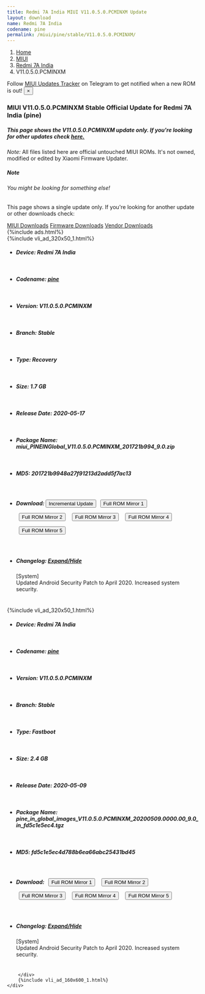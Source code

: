 ```yaml
---
title: Redmi 7A India MIUI V11.0.5.0.PCMINXM Update
layout: download
name: Redmi 7A India
codename: pine
permalink: /miui/pine/stable/V11.0.5.0.PCMINXM/
---
```

<nav aria-label="breadcrumb">
    <ol class="breadcrumb">
        <li class="breadcrumb-item"><a href="/">Home</a></li>
        <li class="breadcrumb-item"><a href="/miui/">MIUI</a></li>
        <li class="breadcrumb-item"><a href="/miui/pine/">Redmi 7A India</a></li>
        <li class="breadcrumb-item active" aria-current="page">V11.0.5.0.PCMINXM</li>
    </ol>
</nav>
<div class="alert alert-primary alert-dismissible fade show" role="alert">
    Follow <a href="https://t.me/MIUIUpdatesTracker" class="alert-link">MIUI Updates Tracker</a> on Telegram to get
    notified when a new ROM is out!
    <button type="button" class="close" data-dismiss="alert" aria-label="Close">
        <span aria-hidden="true">&times;</span>
    </button>
</div>
<div class="col-12 mx-auto">
    <h3 class="title bg-light p-2 rounded">MIUI V11.0.5.0.PCMINXM Stable Official Update for Redmi 7A India (pine)</h3>
    <h5>This page shows the V11.0.5.0.PCMINXM update only. If you're looking for other updates check
        <a href="/miui/pine/">here.</a></h5>
    <p><i>Note: </i>All files listed here are official untouched MIUI ROMs.
        It's not owned, modified or edited by Xiaomi Firmware Updater.</p>
    <div class="card">
        <div class="card-body">
            <h5 class="card-title">Note</h5>
            <h6 class="card-subtitle mb-2 text-muted">You might be looking for something else!</h6>
            <p class="card-text">This page shows a single update only.
                If you're looking for another update or other downloads check:</p>
            <a href="/miui/" class="card-link">MIUI Downloads</a>
            <a href="/firmware/" class="card-link">Firmware Downloads</a>
            <a href="/vendor/" class="card-link">Vendor Downloads</a>
        </div>
    </div>
    {%include ads.html%}
    <div class="row justify-content-center">
        <div class="col-10" id="downloads">
                    <div class="card card-body">
            {%include vli_ad_320x50_1.html%}
            <ul class="list-unstyled">
                <li style="padding-bottom: 10px;">
                    <h5><b>Device: </b>Redmi 7A India</h5>
                </li>
                <li style="padding-bottom: 10px;">
                    <h5><b>Codename: </b> <a href="/miui/pine/" target="_blank">pine</a> </h5>
                </li>
                <li style="padding-bottom: 10px;">
                    <h5><b>Version: </b>V11.0.5.0.PCMINXM</h5>
                </li>
                <li style="padding-bottom: 10px;">
                    <h5><b>Branch: </b>Stable</h5>
                </li>
                <li style="padding-bottom: 10px;">
                    <h5><b>Type: </b>Recovery</h5>
                </li>
                <li style="padding-bottom: 10px;">
                    <h5><b>Size: </b>1.7 GB</h5>
                </li>
                <li style="padding-bottom: 10px;">
                    <h5><b>Release Date: </b>2020-05-17</h5>
                </li>
                <li style="padding-bottom: 10px;">
                    <h5><b>Package Name: </b><span id="filename" class="text-dark">miui_PINEINGlobal_V11.0.5.0.PCMINXM_201721b994_9.0.zip</span></h5>
                </li>
                <li style="padding-bottom: 10px;">
                    <h5><b>MD5: </b><span id="md5" class="text-muted">201721b9948a27f91213d2add5f7ac13</span></h5>
                </li>
                <li style="padding-bottom: 10px;">
                    <h5><b>Download: </b><button type="button" id="incremental_download" class="btn btn-warning" onclick="window.open('https://bigota.d.miui.com/V11.0.5.0.PCMINXM/miui-blockota-pine_in_global-V11.0.1.0.PCMINXM-V11.0.5.0.PCMINXM-0448314487-9.0.zip', '_blank');"><i class="fa fa-download"></i> Incremental Update</button> <button type="button" id="download" class="btn btn-primary" style="margin: 7px;" onclick="window.open('https://cdn-ota.azureedge.net/V11.0.5.0.PCMINXM/miui_PINEINGlobal_V11.0.5.0.PCMINXM_201721b994_9.0.zip', '_blank');"><i class="fa fa-download"></i> Full ROM Mirror 1</button> <button type="button" id="download" class="btn btn-primary" style="margin: 7px;" onclick="window.open('https://bn.d.miui.com/V11.0.5.0.PCMINXM/miui_PINEINGlobal_V11.0.5.0.PCMINXM_201721b994_9.0.zip', '_blank');"><i class="fa fa-download"></i> Full ROM Mirror 2</button> <button type="button" id="download" class="btn btn-primary" style="margin: 7px;" onclick="window.open('https://ks3orig.bigota.d.miui.com/V11.0.5.0.PCMINXM/miui_PINEINGlobal_V11.0.5.0.PCMINXM_201721b994_9.0.zip', '_blank');"><i class="fa fa-download"></i> Full ROM Mirror 3</button> <button type="button" id="download" class="btn btn-primary" style="margin: 7px;" onclick="window.open('https://airtel.bigota.d.miui.com/V11.0.5.0.PCMINXM/miui_PINEINGlobal_V11.0.5.0.PCMINXM_201721b994_9.0.zip', '_blank');"><i class="fa fa-download"></i> Full ROM Mirror 4</button> <button type="button" id="download" class="btn btn-primary" style="margin: 7px;" onclick="window.open('https://hugeota.d.miui.com/V11.0.5.0.PCMINXM/miui_PINEINGlobal_V11.0.5.0.PCMINXM_201721b994_9.0.zip', '_blank');"><i class="fa fa-download"></i> Full ROM Mirror 5</button></h5>
                </li>
                <li style="padding-bottom: 10px;">
                    <h5><b>Changelog: </b><a href="#pine_1_changelog" data-toggle="collapse" role="button"
                            aria-expanded="false" aria-controls="pine_1_changelog"> <i class="fa fa-arrow-down"
                                aria-hidden="true"></i> Expand/Hide</a></h5>
                    <div class="collapse" id="pine_1_changelog">
                        <p id="changelog_text">[System]<br>Updated Android Security Patch to April 2020. Increased system security.</p>
                    </div>
                </li>
            </ul>
        </div>
        <div class="card card-body">
            {%include vli_ad_320x50_1.html%}
            <ul class="list-unstyled">
                <li style="padding-bottom: 10px;">
                    <h5><b>Device: </b>Redmi 7A India</h5>
                </li>
                <li style="padding-bottom: 10px;">
                    <h5><b>Codename: </b> <a href="/miui/pine/" target="_blank">pine</a> </h5>
                </li>
                <li style="padding-bottom: 10px;">
                    <h5><b>Version: </b>V11.0.5.0.PCMINXM</h5>
                </li>
                <li style="padding-bottom: 10px;">
                    <h5><b>Branch: </b>Stable</h5>
                </li>
                <li style="padding-bottom: 10px;">
                    <h5><b>Type: </b>Fastboot</h5>
                </li>
                <li style="padding-bottom: 10px;">
                    <h5><b>Size: </b>2.4 GB</h5>
                </li>
                <li style="padding-bottom: 10px;">
                    <h5><b>Release Date: </b>2020-05-09</h5>
                </li>
                <li style="padding-bottom: 10px;">
                    <h5><b>Package Name: </b><span id="filename" class="text-dark">pine_in_global_images_V11.0.5.0.PCMINXM_20200509.0000.00_9.0_in_fd5c1e5ec4.tgz</span></h5>
                </li>
                <li style="padding-bottom: 10px;">
                    <h5><b>MD5: </b><span id="md5" class="text-muted">fd5c1e5ec4d788b6ea66abc25431bd45</span></h5>
                </li>
                <li style="padding-bottom: 10px;">
                    <h5><b>Download: </b> <button type="button" id="download" class="btn btn-primary" style="margin: 7px;" onclick="window.open('https://cdn-ota.azureedge.net/V11.0.5.0.PCMINXM/pine_in_global_images_V11.0.5.0.PCMINXM_20200509.0000.00_9.0_in_fd5c1e5ec4.tgz', '_blank');"><i class="fa fa-download"></i> Full ROM Mirror 1</button> <button type="button" id="download" class="btn btn-primary" style="margin: 7px;" onclick="window.open('https://bn.d.miui.com/V11.0.5.0.PCMINXM/pine_in_global_images_V11.0.5.0.PCMINXM_20200509.0000.00_9.0_in_fd5c1e5ec4.tgz', '_blank');"><i class="fa fa-download"></i> Full ROM Mirror 2</button> <button type="button" id="download" class="btn btn-primary" style="margin: 7px;" onclick="window.open('https://ks3orig.bigota.d.miui.com/V11.0.5.0.PCMINXM/pine_in_global_images_V11.0.5.0.PCMINXM_20200509.0000.00_9.0_in_fd5c1e5ec4.tgz', '_blank');"><i class="fa fa-download"></i> Full ROM Mirror 3</button> <button type="button" id="download" class="btn btn-primary" style="margin: 7px;" onclick="window.open('https://airtel.bigota.d.miui.com/V11.0.5.0.PCMINXM/pine_in_global_images_V11.0.5.0.PCMINXM_20200509.0000.00_9.0_in_fd5c1e5ec4.tgz', '_blank');"><i class="fa fa-download"></i> Full ROM Mirror 4</button> <button type="button" id="download" class="btn btn-primary" style="margin: 7px;" onclick="window.open('https://hugeota.d.miui.com/V11.0.5.0.PCMINXM/pine_in_global_images_V11.0.5.0.PCMINXM_20200509.0000.00_9.0_in_fd5c1e5ec4.tgz', '_blank');"><i class="fa fa-download"></i> Full ROM Mirror 5</button></h5>
                </li>
                <li style="padding-bottom: 10px;">
                    <h5><b>Changelog: </b><a href="#pine_2_changelog" data-toggle="collapse" role="button"
                            aria-expanded="false" aria-controls="pine_2_changelog"> <i class="fa fa-arrow-down"
                                aria-hidden="true"></i> Expand/Hide</a></h5>
                    <div class="collapse" id="pine_2_changelog">
                        <p id="changelog_text">[System]<br>Updated Android Security Patch to April 2020. Increased system security.</p>
                    </div>
                </li>
            </ul>
        </div>

        </div>
        {%include vli_ad_160x600_1.html%}
    </div>
</div>
